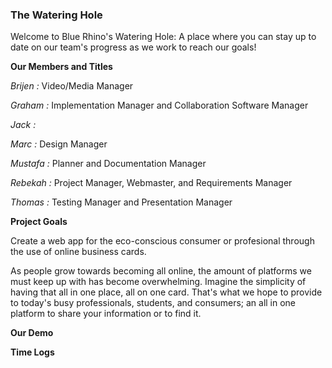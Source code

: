 ### The Watering Hole

Welcome to Blue Rhino's Watering Hole: A place where you can stay up to date on our team's progress as we work to reach our goals!

**Our Members and Titles**

  _Brijen :_ Video/Media Manager
  
  _Graham :_ Implementation Manager and Collaboration Software Manager
  
  _Jack :_
  
  _Marc :_ Design Manager
  
  _Mustafa :_ Planner and Documentation Manager
  
  _Rebekah :_ Project Manager, Webmaster, and Requirements Manager
  
  _Thomas :_ Testing Manager and Presentation Manager
  
**Project Goals**

Create a web app for the eco-conscious consumer or profesional through the use of online business cards. 

As people grow towards becoming all online, the amount of platforms we must keep up with has become overwhelming. Imagine the simplicity of having that all in one place, all on one card. That's what we hope to provide to today's busy professionals, students, and consumers; an all in one platform to share your information or to find it.  



**Our Demo**

**Time Logs**

